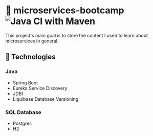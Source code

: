 # :scroll: microservices-bootcamp ![Java CI with Maven](https://github.com/LeonardoBerlatto/microservices-bootcamp/workflows/Java%20CI%20with%20Maven/badge.svg?branch=develop)
This project's main goal is to store the content I used to learn about microservices in general.


## :crystal_ball: Technologies
### Java
* Spring Boot
* Eureka Service Discovery  
* JDBI
* Liquibase Database Versioning
### SQL Database
* Postgres
* H2
